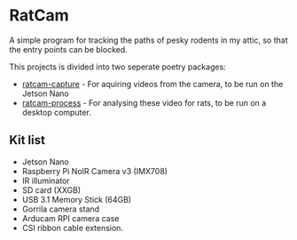 # RatCam
A simple program for tracking the paths of pesky rodents in my attic, so that the entry points can be blocked.

This projects is divided into two seperate poetry packages:
- [ratcam-capture](./capture/) - For aquiring videos from the camera, to be run on the Jetson Nano 
- [ratcam-process](./process/) - For analysing these video for rats, to be run on a desktop computer.

## Kit list
- Jetson Nano
- Raspberry Pi NoIR Camera v3 (IMX708)
- IR illuminator
- SD card (XXGB)
- USB 3.1 Memory Stick (64GB)
- Gorrila camera stand
- Arducam RPI camera case
- CSI ribbon cable extension.
